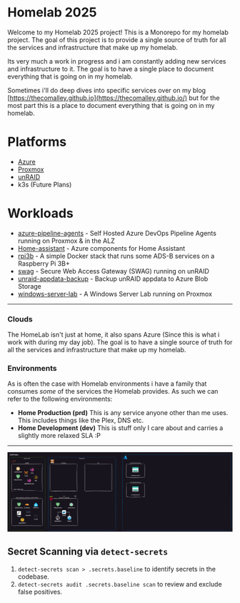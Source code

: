 # Homelab 2025

Welcome to my Homelab 2025 project! This is a Monorepo for my homelab project. The goal of this project is to provide a single source of truth for all the services and infrastructure that make up my homelab.

Its very much a work in progress and i am constantly adding new services and infrastructure to it. The goal is to have a single place to document everything that is going on in my homelab.

Sometimes i'll do deep dives into specific services over on my blog [https://thecomalley.github.io](https://thecomalley.github.io/) but for the most part this is a place to document everything that is going on in my homelab.

# Platforms
- [Azure](./platforms/azure/README.md) 
- [Proxmox](./platforms/proxmox/README.md)
- [unRAID](./platforms/unraid/README.md)
- k3s (Future Plans)

# Workloads
- [azure-pipeline-agents](./workloads/azure-pipeline-agents/README.md) - Self Hosted Azure DevOps Pipeline Agents running on Proxmox & in the ALZ
- [Home-assistant](./workloads/home-assistant/README.md) - Azure components for Home Assistant
- [rpi3b](./workloads/rpi3b/README.md) - A simple Docker stack that runs some ADS-B services on a Raspberry Pi 3B+
- [swag](./workloads/swag/README.md) - Secure Web Access Gateway (SWAG) running on unRAID
- [unraid-appdata-backup](./workloads/unraid-appdata-backup/README.md) - Backup unRAID appdata to Azure Blob Storage
- [windows-server-lab](./workloads/windows-server-lab/README.md) - A Windows Server Lab running on Proxmox
---

### Clouds

The HomeLab isn't just at home, it also spans Azure (Since this is what i work with during my day job). The goal is to have a single source of truth for all the services and infrastructure that make up my homelab.

### Environments

As is often the case with Homelab environments i have a family that consumes *some* of the services the Homelab provides. As such we can refer to the following environments:

- **Home Production (prd)** This is any service anyone other than me uses. This includes things like the Plex, DNS etc.
- **Home Development (dev)** This is stuff only I care about and carries a slightly more relaxed SLA :P

---

![](./docs/homelab.drawio.png)

## Secret Scanning via `detect-secrets`

1. `detect-secrets scan > .secrets.baseline` to identify secrets in the codebase.
2. `detect-secrets audit .secrets.baseline scan` to review and exclude false positives.